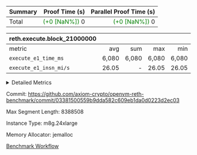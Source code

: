 | Summary | Proof Time (s) | Parallel Proof Time (s) |
|:---|---:|---:|
| Total | <span style='color: green'>(+0 [NaN%])</span> 0 | <span style='color: green'>(+0 [NaN%])</span> 0 |


| reth.execute.block_21000000 |||||
|:---|---:|---:|---:|---:|
|metric|avg|sum|max|min|
| `execute_e1_time_ms  ` |  6,080 |  6,080 |  6,080 |  6,080 |
| `execute_e1_insn_mi/s` |  26.05 | -          |  26.05 |  26.05 |



<details>
<summary>Detailed Metrics</summary>

|  | reth-block_time_ms |
| --- |
|  | 6,277 | 

| block_number | execute_e1_time_ms |
| --- | --- |
| 21000000 | 6,265 | 

| group | block_number | insns | execute_e1_time_ms | execute_e1_insn_mi/s |
| --- | --- | --- | --- | --- |
| reth.execute.block_21000000 | 21000000 | 158,394,030 | 6,080 | 26.05 | 

</details>


Commit: https://github.com/axiom-crypto/openvm-reth-benchmark/commit/03381500559b9dda582c609eb1da0d0223d2ec03

Max Segment Length: 8388508

Instance Type: m8g.24xlarge

Memory Allocator: jemalloc

[Benchmark Workflow](https://github.com/axiom-crypto/openvm-reth-benchmark/actions/runs/16175123183)

